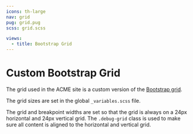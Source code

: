 ```yaml
---
icons: th-large
nav: grid
pug: grid.pug
scss: grid.scss

views:
  - title: Bootstrap Grid
---
```


# Custom Bootstrap Grid

The grid used in the ACME site is a custom version of the [Bootstrap grid](https://getbootstrap.com/docs/4.3/layout/grid/).

The grid sizes are set in the global `_variables.scss` file.

The grid and breakpoint widths are set so that the grid is always on a 24px horizontal and 24px vertical grid. The `.debug-grid` class is used to make sure all content is aligned to the horizontal and vertical grid.
